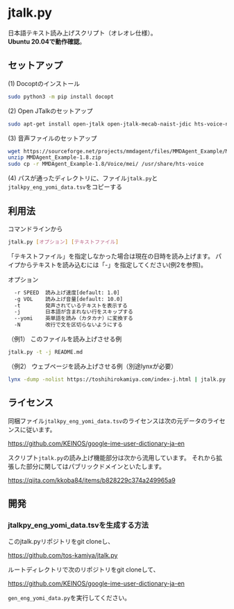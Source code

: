 jtalk.py
=========

日本語テキスト読み上げスクリプト（オレオレ仕様）。  
**Ubuntu 20.04で動作確認**。

## セットアップ

(1) Docoptのインストール

```sh
sudo python3 -m pip install docopt
```

(2) Open JTalkのセットアップ
```sh
sudo apt-get install open-jtalk open-jtalk-mecab-naist-jdic hts-voice-nitech-jp-atr503-m001
```

(3) 音声ファイルのセットアップ

```sh
wget https://sourceforge.net/projects/mmdagent/files/MMDAgent_Example/MMDAgent_Example-1.8/MMDAgent_Example-1.8.zip/download -O MMDAgent_Example-1.8.zip
unzip MMDAgent_Example-1.8.zip
sudo cp -r MMDAgent_Example-1.8/Voice/mei/ /usr/share/hts-voice
```

(4) パスが通ったディレクトリに、ファイル`jtalk.py`と`jtalkpy_eng_yomi_data.tsv`をコピーする

## 利用法

コマンドラインから

```sh
jtalk.py [オプション] [テキストファイル]
```

「テキストファイル」を指定しなかった場合は現在の日時を読み上げます。
パイプからテキストを読み込むには「-」を指定してください(例2を参照)。

オプション

```sh
  -r SPEED  読み上げ速度[default: 1.0]
  -g VOL    読み上げ音量[default: 10.0]
  -t        発声されているテキストを表示する
  -j        日本語が含まれない行をスキップする
  --yomi    英単語を読み（カタカナ）に変換する
  -N        改行で文を区切らないようにする
```

（例1） このファイルを読み上げさせる例

```sh
jtalk.py -t -j README.md
```

（例2） ウェブページを読み上げさせる例（別途lynxが必要）

```sh
lynx -dump -nolist https://toshihirokamiya.com/index-j.html | jtalk.py -t -j --yomi -
```

## ライセンス

同梱ファイル`jtalkpy_eng_yomi_data.tsv`のライセンスは次の元データのライセンスに従います。

https://github.com/KEINOS/google-ime-user-dictionary-ja-en

スクリプト`jtalk.py`の読み上げ機能部分は次から流用しています。
それから拡張した部分に関してはパブリックドメインといたします。

https://qiita.com/kkoba84/items/b828229c374a249965a9

## 開発

### jtalkpy_eng_yomi_data.tsvを生成する方法

このjtalk.pyリポジトリをgit cloneし、

https://github.com/tos-kamiya/jtalk.py

ルートディレクトリで次のリポジトリをgit cloneして、

https://github.com/KEINOS/google-ime-user-dictionary-ja-en

`gen_eng_yomi_data.py`を実行してください。

